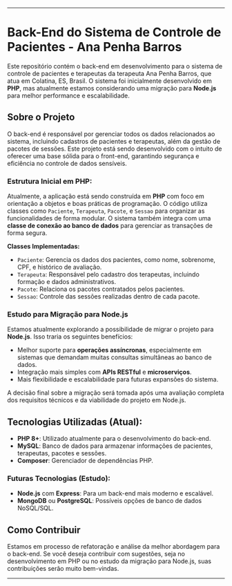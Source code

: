 

---

# Back-End do Sistema de Controle de Pacientes - Ana Penha Barros

Este repositório contém o back-end em desenvolvimento para o sistema de controle de pacientes e terapeutas da terapeuta Ana Penha Barros, que atua em Colatina, ES, Brasil. O sistema foi inicialmente desenvolvido em **PHP**, mas atualmente estamos considerando uma migração para **Node.js** para melhor performance e escalabilidade.

## Sobre o Projeto

O back-end é responsável por gerenciar todos os dados relacionados ao sistema, incluindo cadastros de pacientes e terapeutas, além da gestão de pacotes de sessões. Este projeto está sendo desenvolvido com o intuito de oferecer uma base sólida para o front-end, garantindo segurança e eficiência no controle de dados sensíveis.

### Estrutura Inicial em PHP:

Atualmente, a aplicação está sendo construída em **PHP** com foco em orientação a objetos e boas práticas de programação. O código utiliza classes como `Paciente`, `Terapeuta`, `Pacote`, e `Sessao` para organizar as funcionalidades de forma modular. O sistema também integra com uma **classe de conexão ao banco de dados** para gerenciar as transações de forma segura.

**Classes Implementadas:**
- `Paciente`: Gerencia os dados dos pacientes, como nome, sobrenome, CPF, e histórico de avaliação.
- `Terapeuta`: Responsável pelo cadastro dos terapeutas, incluindo formação e dados administrativos.
- `Pacote`: Relaciona os pacotes contratados pelos pacientes.
- `Sessao`: Controle das sessões realizadas dentro de cada pacote.

### Estudo para Migração para Node.js

Estamos atualmente explorando a possibilidade de migrar o projeto para **Node.js**. Isso traria os seguintes benefícios:
- Melhor suporte para **operações assíncronas**, especialmente em sistemas que demandam muitas consultas simultâneas ao banco de dados.
- Integração mais simples com **APIs RESTful** e **microserviços**.
- Mais flexibilidade e escalabilidade para futuras expansões do sistema.

A decisão final sobre a migração será tomada após uma avaliação completa dos requisitos técnicos e da viabilidade do projeto em Node.js.

## Tecnologias Utilizadas (Atual):

- **PHP 8+**: Utilizado atualmente para o desenvolvimento do back-end.
- **MySQL**: Banco de dados para armazenar informações de pacientes, terapeutas, pacotes e sessões.
- **Composer**: Gerenciador de dependências PHP.

### Futuras Tecnologias (Estudo):
- **Node.js** com **Express**: Para um back-end mais moderno e escalável.
- **MongoDB** ou **PostgreSQL**: Possíveis opções de banco de dados NoSQL/SQL.
  
## Como Contribuir

Estamos em processo de refatoração e análise da melhor abordagem para o back-end. Se você deseja contribuir com sugestões, seja no desenvolvimento em PHP ou no estudo da migração para Node.js, suas contribuições serão muito bem-vindas.

---
